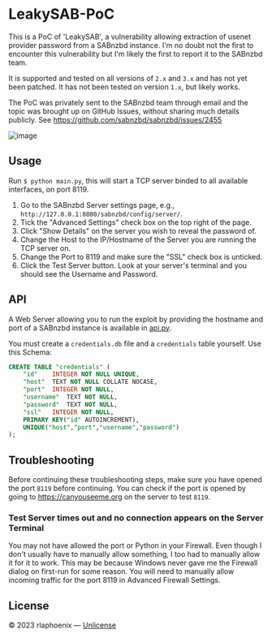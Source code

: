 # LeakySAB-PoC

This is a PoC of 'LeakySAB', a vulnerability allowing extraction of usenet provider password from a SABnzbd instance.
I'm no doubt not the first to encounter this vulnerability but I'm likely the first to report it to the SABnzbd team.

It is supported and tested on all versions of `2.x` and `3.x` and has not yet been patched. It has not been tested on
version `1.x`, but likely works.

The PoC was privately sent to the SABnzbd team through email and the topic was brought up on GitHub Issues, without
sharing much details publicly. See https://github.com/sabnzbd/sabnzbd/issues/2455

![image](https://user-images.githubusercontent.com/17136956/218492530-b82bbac5-5aaa-4a61-b0e4-502b71b59855.png)

## Usage

Run `$ python main.py`, this will start a TCP server binded to all available interfaces, on port 8119.

1. Go to the SABnzbd Server settings page, e.g., `http://127.0.0.1:8080/sabnzbd/config/server/`.
2. Tick the "Advanced Settings" check box on the top right of the page.
3. Click "Show Details" on the server you wish to reveal the password of.
4. Change the Host to the IP/Hostname of the Server you are running the TCP server on.
5. Change the Port to 8119 and make sure the "SSL" check box is unticked.
6. Click the Test Server button. Look at your server's terminal and you should see the Username and Password.

## API

A Web Server allowing you to run the exploit by providing the hostname and port of a SABnzbd instance is
available in [api.py](api.py).

You must create a `credentials.db` file and a `credentials` table yourself. Use this Schema:

```sql
CREATE TABLE "credentials" (
	"id"	INTEGER NOT NULL UNIQUE,
	"host"	TEXT NOT NULL COLLATE NOCASE,
	"port"	INTEGER NOT NULL,
	"username"	TEXT NOT NULL,
	"password"	TEXT NOT NULL,
	"ssl"	INTEGER NOT NULL,
	PRIMARY KEY("id" AUTOINCREMENT),
	UNIQUE("host","port","username","password")
);
```

## Troubleshooting

Before continuing these troubleshooting steps, make sure you have opened the port `8119` before continuing.
You can check if the port is opened by going to https://canyouseeme.org on the server to test `8119`.

### Test Server times out and no connection appears on the Server Terminal

You may not have allowed the port or Python in your Firewall. Even though I don't usually have to manually allow
something, I too had to manually allow it for it to work. This may be because Windows never gave me the Firewall
dialog on first-run for some reason. You will need to manually allow incoming traffic for the port 8119 in
Advanced Firewall Settings.

## License

&copy; 2023 rlaphoenix &mdash; [Unlicense](LICENSE)
